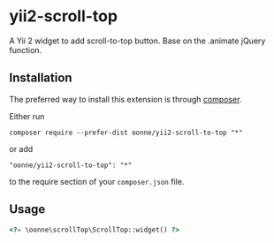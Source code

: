 yii2-scroll-top
=====================
A Yii 2 widget to add scroll-to-top button. Base on the .animate jQuery function.

Installation
------------
The preferred way to install this extension is through [composer](http://getcomposer.org/download/).

Either run

```
composer require --prefer-dist oonne/yii2-scroll-to-top "*"
```

or add

```
"oonne/yii2-scroll-to-top": "*"
```

to the require section of your `composer.json` file.

Usage
------------
```php
<?= \oonne\scrollTop\ScrollTop::widget() ?>
```